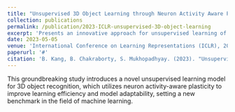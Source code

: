 ```yaml
---
title: "Unsupervised 3D Object Learning through Neuron Activity Aware Plasticity"
collection: publications
permalink: /publication/2023-ICLR-unsupervised-3D-object-learning
excerpt: 'Presents an innovative approach for unsupervised learning of 3D objects leveraging neuron activity-aware plasticity mechanisms.'
date: 2023-05-05
venue: 'International Conference on Learning Representations (ICLR), 2023'
paperurl: '#'
citation: 'B. Kang, B. Chakraborty, S. Mukhopadhyay. (2023). "Unsupervised 3D Object Learning through Neuron Activity Aware Plasticity." <i>International Conference on Learning Representations (ICLR), 2023</i>.'
---
```


This groundbreaking study introduces a novel unsupervised learning model for 3D object recognition, which utilizes neuron activity-aware plasticity to improve learning efficiency and model adaptability, setting a new benchmark in the field of machine learning.
